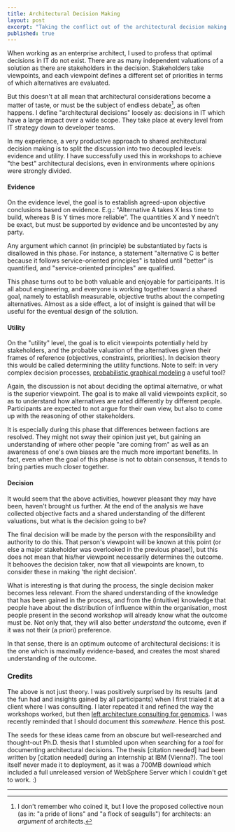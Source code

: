 ```yaml
---
title: Architectural Decision Making
layout: post
excerpt: "Taking the conflict out of the architectural decision making process."
published: true
---
```


When working as an enterprise architect, I used to profess that optimal
decisions in IT do not exist.  There are as many independent valuations of
a solution as there are stakeholders in the decision.  Stakeholders take
viewpoints, and each viewpoint defines a different set of priorities in
terms of which alternatives are evaluated.

But this doesn't at all mean that architectural considerations become a
matter of taste, or must be the subject of endless debate[^1], as often
happens.  I define "architectural decisions" loosely as: decisions in IT
which have a large impact over a wide scope.  They take place at every
level from IT strategy down to developer teams.

In my experience, a very productive approach to shared architectural
decision making is to split the discussion into two decoupled levels:
evidence and utility.  I have successfully used this in workshops to
achieve "the best" architectural decisions, even in environments where
opinions were strongly divided.

#### Evidence 

On the evidence level, the goal is to establish agreed-upon objective
conclusions based on evidence.  E.g.: "Alternative A takes X less time to
build, whereas B is Y times more reliable".  The quantities X and Y
needn't be exact, but must be supported by evidence and be uncontested by
any party.

Any argument which cannot (in principle) be substantiated by facts is
disallowed in this phase.  For instance, a statement "alternative C is
better because it follows service-oriented principles" is tabled until
"better" is quantified, and "service-oriented principles" are qualified.

This phase turns out to be both valuable and enjoyable for participants.
It is all about engineering, and everyone is working together toward a
shared goal, namely to establish measurable, objective truths about the
competing alternatives.  Almost as a side effect, a lot of insight is
gained that will be useful for the eventual design of the solution.

#### Utility

On the "utility" level, the goal is to elicit viewpoints potentially held
by stakeholders, and the probable valuation of the alternatives given
their frames of reference (objectives, constraints, priorities).  In
decision theory this would be called determining the utility functions.
Note to self: in very complex decision processes,
[probabilistic graphical modeling](https://www.coursera.org/learn/probabilistic-graphical-models-2-inference)
a useful tool?

Again, the discussion is not about deciding the optimal alternative, or
what is the superior viewpoint.  The goal is to make all valid viewpoints
explicit, so as to understand how alternatives are rated differently by
different people.  Participants are expected to not argue for their
own view, but also to come up with the reasoning of other stakeholders.

It is especially during this phase that differences between factions are
resolved.  They might not sway their opinion just yet, but gaining an
understanding of where other people "are coming from" as well as an
awareness of one's own biases are the much more important benefits.
In fact, even when the goal of this phase is not to obtain consensus, it
tends to bring parties much closer together.

#### Decision

It would seem that the above activities, however pleasant they may have
been, haven't brought us further.  At the end of the analysis we have
collected objective facts and a shared understanding of the different
valuations, but what is the decision going to be?

The final decision will be made by the person with the responsibility
and authority to do this.  That person's viewpoint will be known at this
point (or else a major stakeholder was overlooked in the previous phase!),
but this does not mean that his/her viewpoint necessarily determines the
outcome.  It behooves the decision taker, now that all viewpoints are
known, to consider these in making 'the right decision'.

What is interesting is that during the process, the single decision maker
becomes less relevant.  From the shared understanding of the knowledge that
has been gained in the process, and from the (intuitive) knowledge that
people have about the distribution of influence within the organisation,
most people present in the second workshop will already know what the
outcome must be.  Not only that, they will also better _understand_ the
outcome, even if it was not their (a priori) preference.

In that sense, there ís an optimum outcome of architectural decisions:
it is the one which is maximally evidence-based, and creates the most
shared understanding of the outcome.

### Credits

The above is not just theory.  I was positively surprised by its results
(and the fun had and insights gained by all participants) when I first
trialed it at a client where I was consulting.  I later repeated it and
refined the way the workshops worked, but then 
[left architecture consulting for genomics](http://io.zwets.it/about/). 
I was recently reminded that I should document this _somewhere_.  Hence
this post.

The seeds for these ideas came from an obscure but well-researched and
thought-out Ph.D. thesis that I stumbled upon when searching for a _tool_
for documenting architectural decisions.  The thesis [citation needed] 
had been written by [citation needed] during an internship at IBM
(Vienna?).  The tool itself never made it to deployment, as it was a 700MB
download which included a full unreleased version of WebSphere Server 
which I couldn't get to work. :)

---

[^1]: I don't remember who coined it, but I love the proposed collective noun (as in: "a pride of lions" and "a flock of seagulls") for architects: an _argument_ of architects.

